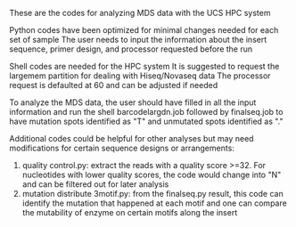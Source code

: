 These are the codes for analyzing MDS data with the UCS HPC system

Python codes have been optimized for minimal changes needed for each set of sample
  The user needs to input the information about the insert sequence, primer design, and processor requested before the run
  
Shell codes are needed for the HPC system
  It is suggested to request the largemem partition for dealing with Hiseq/Novaseq data
  The processor request is defaulted at 60 and can be adjusted if needed

To analyze the MDS data, the user should have filled in all the input information and run the shell barcodelargdn.job followed by finalseq.job to have mutation spots identified as "T" and unmutated spots identified as "."

Additional codes could be helpful for other analyses but may need modifications for certain sequence designs or arrangements:
1. quality control.py: extract the reads with a quality score >=32. For nucleotides with lower quality scores, the code would change into "N" and can be filtered out for later analysis
2. mutation distribute 3motif.py: from the finalseq.py result, this code can identify the mutation that happened at each motif and one can compare the mutability of enzyme on certain motifs along the insert 

